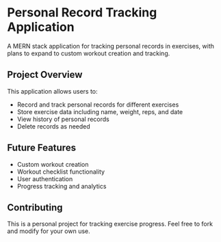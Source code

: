 # Personal Record Tracking Application

A MERN stack application for tracking personal records in exercises, with plans to expand to custom workout creation and tracking.

## Project Overview

This application allows users to:
- Record and track personal records for different exercises
- Store exercise data including name, weight, reps, and date
- View history of personal records
- Delete records as needed

## Future Features

- Custom workout creation
- Workout checklist functionality
- User authentication
- Progress tracking and analytics

## Contributing

This is a personal project for tracking exercise progress. Feel free to fork and modify for your own use.
